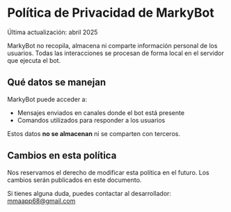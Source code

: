 # Política de Privacidad de MarkyBot

Última actualización: abril 2025

MarkyBot no recopila, almacena ni comparte información personal de los usuarios. Todas las interacciones se procesan de forma local en el servidor que ejecuta el bot.

## Qué datos se manejan
MarkyBot puede acceder a:
- Mensajes enviados en canales donde el bot está presente
- Comandos utilizados para responder a los usuarios

Estos datos **no se almacenan** ni se comparten con terceros.

## Cambios en esta política
Nos reservamos el derecho de modificar esta política en el futuro. Los cambios serán publicados en este documento.

Si tienes alguna duda, puedes contactar al desarrollador: [mmaapp68@gmail.com](mailto:mmaapp68@gmail.com)
